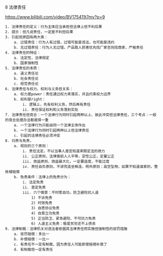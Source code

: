 8 法律责任

https://www.bilibili.com/video/BV175411t7mv?p=9

	1. 法律责任的定义：行为主体应当承担但法律上但不利后果
	2. 提示：但凡说责任，一定是不利但后果
	3. 引起但原因有两大类：
		a. 过错责任：行为人有过错，过错可能是违法，也可能是违约
		b. 无过错责任：行为人无过错，产品致人损害优先找厂家否则找商家，严格责任
	4. 法律责任的特征：
		a. 法定性，法律规定
		b. 国家强制性
	5. 法律责任的本质：
		a. 道义责任论
		b. 社会责任论
		c. 规范责任论
	6. 法律责任与权力、权利与义务但关系：
		a. 权力是power：责任通过权力来落实，并且约束权力边界
		b. 权利是right：
			i. 逻辑上，先有权利义务，然后再有责任
			ii. 责任保证权利和义务落到实处
	7. 法律责任但竞合：一个法律行为同时引起两种以上、彼此冲突但法律责任，三个考点：一般的竞合处理办法都是择一重
		a. 一个法律行为只能由同一个法律主体作出
		b. 一个法律行为同时引起两种以上但法律责任
		c. 引起的法律责任必须冲突
	8. 归责与免责，
		a. 规则的三个原则：
			i. 责任法定，不以当事人是否知道来限定法的效力
			ii. 公正原则，法律面前人人平等，定性公正，定量公正
			iii. 效益原则，效益最大化，一定要适度，不能过度
			iv. 责任自负原则，不讲究连坐株连，例外原则：高空坠物，如果不知道谁家的，整栋楼赔偿
		b. 免责条件：法律上的免责分为：
			i. 法定免责
			ii. 意定免责
			iii. 六个情景：不时愿自功，防卫避险抗人道
				1) 不诉免责
				2) 时效免责
				3) 自愿协议免责
				4) 自首立功免责
				5) 正当防卫、紧急避险、不可抗力免责
				6) 人道主义免责：极度贫穷还不上债务
	9. 法律制裁：法律机关对违法者依据其法律责任而实施但强制性的惩罚措施
		a. 惩罚赔偿：多比一
		b. 补偿赔偿：一比一
		c. 有责任不一定有制裁，因为责任人可能即使赔偿补救了
		d. 有制裁但一定有责任
